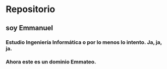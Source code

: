 # Repositorio 
## soy Emmanuel
### Estudio Ingeniería Informática o por lo menos lo intento. Ja, ja, ja.
### Ahora este es un dominio Emmateo.
